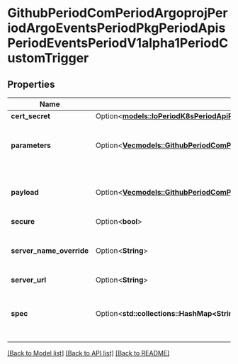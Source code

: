 # GithubPeriodComPeriodArgoprojPeriodArgoEventsPeriodPkgPeriodApisPeriodEventsPeriodV1alpha1PeriodCustomTrigger

## Properties

Name | Type | Description | Notes
------------ | ------------- | ------------- | -------------
**cert_secret** | Option<[**models::IoPeriodK8sPeriodApiPeriodCorePeriodV1PeriodSecretKeySelector**](io.k8s.api.core.v1.SecretKeySelector.md)> |  | [optional]
**parameters** | Option<[**Vec<models::GithubPeriodComPeriodArgoprojPeriodArgoEventsPeriodPkgPeriodApisPeriodEventsPeriodV1alpha1PeriodTriggerParameter>**](github.com.argoproj.argo_events.pkg.apis.events.v1alpha1.TriggerParameter.md)> | Parameters is the list of parameters that is applied to resolved custom trigger trigger object. | [optional]
**payload** | Option<[**Vec<models::GithubPeriodComPeriodArgoprojPeriodArgoEventsPeriodPkgPeriodApisPeriodEventsPeriodV1alpha1PeriodTriggerParameter>**](github.com.argoproj.argo_events.pkg.apis.events.v1alpha1.TriggerParameter.md)> | Payload is the list of key-value extracted from an event payload to construct the request payload. | [optional]
**secure** | Option<**bool**> |  | [optional]
**server_name_override** | Option<**String**> | ServerNameOverride for the secure connection between sensor and custom trigger gRPC server. | [optional]
**server_url** | Option<**String**> |  | [optional]
**spec** | Option<**std::collections::HashMap<String, String>**> | Spec is the custom trigger resource specification that custom trigger gRPC server knows how to interpret. | [optional]

[[Back to Model list]](../README.md#documentation-for-models) [[Back to API list]](../README.md#documentation-for-api-endpoints) [[Back to README]](../README.md)


